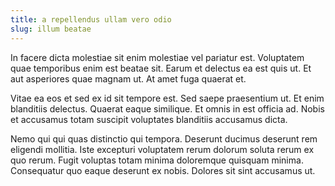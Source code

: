 ```yaml
---
title: a repellendus ullam vero odio
slug: illum beatae
---
```


In facere dicta molestiae sit enim molestiae vel pariatur est. Voluptatem quae temporibus enim est beatae sit. Earum et delectus ea est quis ut. Et aut asperiores quae magnam ut. At amet fuga quaerat et.

Vitae ea eos et sed ex id sit tempore est. Sed saepe praesentium ut. Et enim blanditiis delectus. Quaerat eaque similique. Et omnis in est officia ad. Nobis et accusamus totam suscipit voluptates blanditiis accusamus dicta.

Nemo qui qui quas distinctio qui tempora. Deserunt ducimus deserunt rem eligendi mollitia. Iste excepturi voluptatem rerum dolorum soluta rerum ex quo rerum. Fugit voluptas totam minima doloremque quisquam minima. Consequatur quo eaque deserunt ex nobis. Dolores sit sint accusamus ut.

